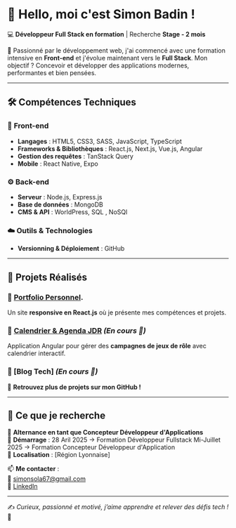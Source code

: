 # 👋 Hello, moi c'est Simon Badin !  

💻 **Développeur Full Stack en formation** | Recherche **Stage - 2 mois**  

🚀 Passionné par le développement web, j'ai commencé avec une formation intensive en **Front-end** et j'évolue maintenant vers le **Full Stack**. Mon objectif ? Concevoir et développer des applications modernes, performantes et bien pensées.  

---

## 🛠️ Compétences Techniques  

### 🎨 **Front-end**  
- **Langages** : HTML5, CSS3, SASS, JavaScript, TypeScript  
- **Frameworks & Bibliothèques** : React.js, Next.js, Vue.js, Angular  
- **Gestion des requêtes** : TanStack Query  
- **Mobile** : React Native, Expo  

### ⚙️ **Back-end**  
- **Serveur** : Node.js, Express.js  
- **Base de données** : MongoDB  
- **CMS & API** : WorldPress, SQL , NoSQl

### ☁️ **Outils & Technologies**  
- **Versionning & Déploiement** : GitHub


---

## 📌 Projets Réalisés  

### 🎨 [Portfolio Personnel](https://github.com/Simon69500/Portfolio-Simon). 
Un site **responsive en React.js** où je présente mes compétences et projets.  

### 📅 [Calendrier & Agenda JDR](https://github.com/Simon69500/Calendrier-Agenda-JDR) *(En cours 🚧)*  
Application Angular pour gérer des **campagnes de jeux de rôle** avec calendrier interactif.  

### 📰 [Blog Tech] *(En cours 🚧)*  
 

📍 **Retrouvez plus de projets sur mon GitHub !**  

---

## 🎯 Ce que je recherche  

🔎 **Alternance en tant que Concepteur Développeur d'Applications**  
📅 **Démarrage** : 28 Aril 2025 -> Formation Développeur Fullstack
                   Mi-Juillet 2025 -> Formation Concepteur Développeur d'Application   
📍 **Localisation** : [Région Lyonnaise]  

📫 **Me contacter** :  
📧 [simonsola67@gmail.com](mailto:simonsola67@gmail.com)  
🔗 [LinkedIn](https://www.linkedin.com/in/simon-badin-939594279/)  

---

✍️ *Curieux, passionné et motivé, j’aime apprendre et relever des défis tech !* 🚀  
